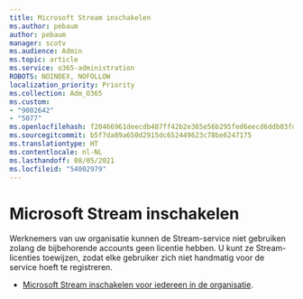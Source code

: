 ```yaml
---
title: Microsoft Stream inschakelen
ms.author: pebaum
author: pebaum
manager: scotv
ms.audience: Admin
ms.topic: article
ms.service: o365-administration
ROBOTS: NOINDEX, NOFOLLOW
localization_priority: Priority
ms.collection: Adm_O365
ms.custom:
- "9002642"
- "5077"
ms.openlocfilehash: f20466961deecdb487ff42b2e365e56b295fed6eecd6ddb03fda67ab9110bc4f
ms.sourcegitcommit: b5f7da89a650d2915dc652449623c78be6247175
ms.translationtype: HT
ms.contentlocale: nl-NL
ms.lasthandoff: 08/05/2021
ms.locfileid: "54002979"
---
```

# <a name="enable-microsoft-stream"></a>Microsoft Stream inschakelen

Werknemers van uw organisatie kunnen de Stream-service niet gebruiken zolang de bijbehorende accounts geen licentie hebben. U kunt ze Stream-licenties toewijzen, zodat elke gebruiker zich niet handmatig voor de service hoeft te registreren.

- [Microsoft Stream inschakelen voor iedereen in de organisatie](https://docs.microsoft.com/stream/assign-user-licenses).
